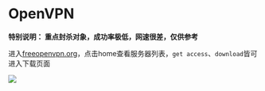 # OpenVPN

**特别说明： 重点封杀对象，成功率极低，网速很差，仅供参考**

进入[freeopenvpn.org](https://www.freeopenvpn.org/)，点击home查看服务器列表，`get access`、`download`皆可进入下载页面

![](https://raw.githubusercontent.com/loremwalker/fq-book/master/.gitbook/assets/2018-04-29_012851.png)



